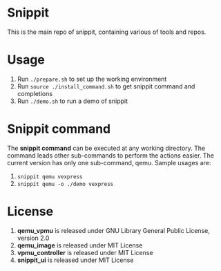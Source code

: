 # Snippit
This is the main repo of snippit, containing various of tools and repos.

# Usage
1. Run `./prepare.sh` to set up the working environment
2. Run `source ./install_command.sh` to get snippit command and completions
3. Run `./demo.sh` to run a demo of snippit

# Snippit command
The __snippit command__ can be executed at any working directory. The command leads
other sub-commands to perform the actions easier.
The current version has only one sub-command, qemu.
Sample usages are:
1. `snippit qemu vexpress`
2. `snippit qemu -o ./demo vexpress`

# License
1. __qemu_vpmu__ is released under GNU Library General Public License, version 2.0
2. __qemu_image__ is released under MIT License
3. __vpmu_controller__ is released under MIT License
4. __snippit_ui__ is released under MIT License


